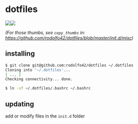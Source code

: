 # dotfiles

![](https://cloud.githubusercontent.com/assets/1674699/4883145/3fd1640a-635f-11e4-87c5-902706e24727.png)![](https://cloud.githubusercontent.com/assets/1674699/4923944/d6e58bda-651e-11e4-82a0-90ce68a4357c.png)

_(For those thumbs, see `copy_thumbs` in: https://github.com/rodolfo42/dotfiles/blob/master/init.d/misc)_

## installing

```bash
$ git clone git@github.com:rodolfo42/dotfiles ~/.dotfiles
Cloning into '~/.dotfiles'...
[ ... ]
Checking connectivity... done.

$ ln -sf ~/.dotfiles/.bashrc ~/.bashrc
```

## updating

add or modify files in the `init.d` folder
